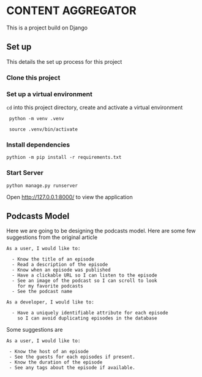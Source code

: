 # CONTENT AGGREGATOR
This is a project build on Django 


## Set up
This details the set up process for this project 
### Clone this project
### Set up a virtual environment 
`cd` into this project directory, create and activate a virtual environment

` python -m venv .venv`

` source .venv/bin/activate`

### Install dependencies 
`pythion -m pip install -r requirements.txt`

### Start Server
`python manage.py runserver`

Open http://127.0.0.1:8000/ to view the application

## Podcasts Model
Here we are going to be designing the podcasts model. Here are some few suggestions from the original article

```text
As a user, I would like to:

  - Know the title of an episode
  - Read a description of the episode
  - Know when an episode was published
  - Have a clickable URL so I can listen to the episode
  - See an image of the podcast so I can scroll to look
    for my favorite podcasts
  - See the podcast name

As a developer, I would like to:

  - Have a uniquely identifiable attribute for each episode
    so I can avoid duplicating episodes in the database
```

Some suggestions are
```text
As a user, I would like to:

 - Know the host of an episode
 - See the guests for each episodes if present.
 - Know the duration of the episode
 - See any tags about the episode if available.
```
